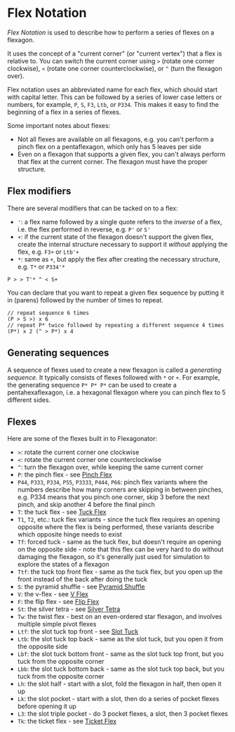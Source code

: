 # Flex Notation

*Flex Notation* is used to describe how to perform a series of flexes on a flexagon.

It uses the concept of a "current corner" (or "current vertex") that a flex is relative to.
You can switch the current corner using `>` (rotate one corner clockwise), `<` (rotate one corner counterclockwise),
or `^` (turn the flexagon over).

Flex notation uses an abbreviated name for each flex, which should start with capital letter.
This can be followed by a series of lower case letters or numbers,
for example, `P`, `S`, `F3`, `Ltb`, or `P334`.
This makes it easy to find the beginning of a flex in a series of flexes.

Some important notes about flexes:

* Not all flexes are available on all flexagons, e.g. you can't perform a pinch flex on a pentaflexagon, which only has 5 leaves per side
* Even on a flexagon that supports a given flex, you can't always perform that flex at the current corner.
The flexagon must have the proper structure.


## Flex modifiers

There are several modifiers that can be tacked on to a flex:

* `'`: a flex name followed by a single quote refers to the *inverse* of a flex, i.e. the flex performed in reverse, e.g. `P'` or `S'`
* `+`: if the current state of the flexagon doesn't support the given flex, create the internal structure necessary to support it *without* applying the flex, e.g. `F3+` or `Ltb'+`
* `*`: same as `+`, but apply the flex after creating the necessary structure, e.g. `T*` or `P334'*`

```
P > > T'* ^ < S+
```

You can declare that you want to repeat a given flex sequence by putting it in (parens) followed by the number of times to repeat.

```
// repeat sequence 6 times
(P > S >) x 6
// repeat P* twice followed by repeating a different sequence 4 times
(P*) x 2 (^ > P*) x 4
```


## Generating sequences

A sequence of flexes used to create a new flexagon is called a *generating sequence*.
It typically consists of flexes followed with `*` or `+`.
For example, the generating sequence `P* P* P*` can be used to create a pentahexaflexagon,
i.e. a hexagonal flexagon where you can pinch flex to 5 different sides.


## Flexes

Here are some of the flexes built in to Flexagonator:

* `>`: rotate the current corner one clockwise
* `<`: rotate the current corner one counterclockwise
* `^`: turn the flexagon over, while keeping the same current corner
* `P`: the pinch flex - see [Pinch Flex](http://loki3.com/flex/flex/pinch.html)
* `P44`, `P333`, `P334`, `P55`, `P3333`, `P444`, `P66`: pinch flex variants where the numbers describe how many
corners are skipping in between pinches, e.g. P334 means that you pinch one corner, skip 3 before the next pinch, and skip another 4 before the final pinch
* `T`: the tuck flex - see [Tuck Flex](http://loki3.com/flex/flex/tuck.html)
* `T1`, `T2`, etc.:  tuck flex variants - since the tuck flex requires an opening opposite where the flex is being
performed, these variants describe which opposite hinge needs to exist
* `Tf`: forced tuck - same as the tuck flex, but doesn't require an opening on the opposite side - note that this
flex can be very hard to do without damaging the flexagon, so it's generally just used for simulation to explore
the states of a flexagon
* `Ttf`: the tuck top front flex - same as the tuck flex, but you open up the front instead of the back after doing the tuck
* `S`: the pyramid shuffle - see [Pyramid Shuffle](http://loki3.com/flex/flex/pyramid-shuffle.html)
* `V`: the v-flex - see [V Flex](http://loki3.com/flex/flex/v.html)
* `F`: the flip flex - see [Flip Flex](http://loki3.com/flex/flex/flip.html)
* `St`: the silver tetra - see [Silver Tetra](http://loki3.com/flex/flex/silver-tetra.html)
* `Tw`: the twist flex - best on an even-ordered star flexagon, and involves multiple simple pivot flexes
* `Ltf`: the slot tuck top front - see [Slot Tuck](http://loki3.com/flex/flex/slot-tuck.html)
* `Ltb`: the slot tuck top back - same as the slot tuck, but you open it from the opposite side
* `Lbf`: the slot tuck bottom front - same as the slot tuck top front, but you tuck from the opposite corner
* `Lbb`: the slot tuck bottom back - same as the slot tuck top back, but you tuck from the opposite corner
* `Lh`: the slot half - start with a slot, fold the flexagon in half, then open it up
* `Lk`: the slot pocket - start with a slot, then do a series of pocket flexes before opening it up
* `L3`: the slot triple pocket - do 3 pocket flexes, a slot, then 3 pocket flexes
* `Tk`: the ticket flex - see [Ticket Flex](http://loki3.com/flex/flex/ticket.html)
